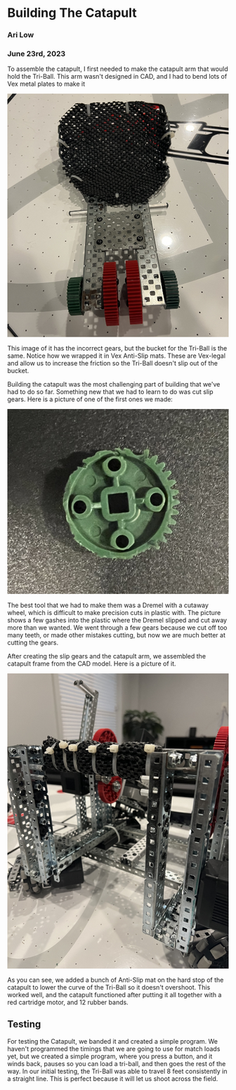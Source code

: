 # Building The Catapult
### Ari Low
### June 23rd, 2023

To assemble the catapult, I first needed to make the catapult arm that would hold the Tri-Ball. This arm wasn't designed in CAD, and I had to bend lots of Vex metal plates to make it

![](images/CatapultArmAndBucket.jpeg)

This image of it has the incorrect gears, but the bucket for the Tri-Ball is the same. Notice how we wrapped it in Vex Anti-Slip mats. These are Vex-legal and allow us to increase the friction so the Tri-Ball doesn't slip out of the bucket. 

Building the catapult was the most challenging part of building that we've had to do so far. Something new that we had to learn to do was cut slip gears. Here is a picture of one of the first ones we made:

![Slip Gear Made with Dremel](images/SingleSlipGear.jpeg)

The best tool that we had to make them was a Dremel with a cutaway wheel, which is difficult to make precision cuts in plastic with. The picture shows a few gashes into the plastic where the Dremel slipped and cut away more than we wanted. We went through a few gears because we cut off too many teeth, or made other mistakes cutting, but now we are much better at cutting the gears. 

After creating the slip gears and the catapult arm, we assembled the catapult frame from the CAD model. Here is a picture of it. 

![](images/CatapultFrameSideAngle.jpeg)

As you can see, we added a bunch of Anti-Slip mat on the hard stop of the catapult to lower the curve of the Tri-Ball so it doesn't overshoot. This worked well, and the catapult functioned after putting it all together with a red cartridge motor, and 12 rubber bands. 

## Testing
For testing the Catapult, we banded it and created a simple program. We haven't programmed the timings that we are going to use for match loads yet, but we created a simple program, where you press a button, and it winds back, pauses so you can load a tri-ball, and then goes the rest of the way. In our initial testing, the Tri-Ball was able to travel 8 feet consistently in a straight line. This is perfect because it will let us shoot across the field. 